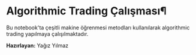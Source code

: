 # Algorithmic Trading Çalışması¶

Bu notebook'ta çeşitli makine öğrenmesi metodları kullanılarak algorithmic trading yapılmaya çalışılmaktadır.

**Hazırlayan:** Yağız Yılmaz
